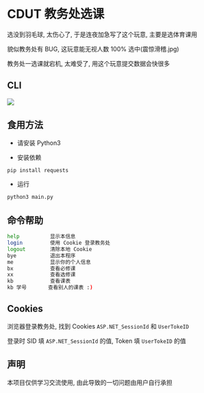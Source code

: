 # CDUT 教务处选课

选没到羽毛球, 太伤心了, 于是连夜加急写了这个玩意, 主要是选体育课用

貌似教务处有 BUG, 这玩意能无视人数 100% 选中(震惊滑稽.jpg)  

教务处一选课就宕机, 太难受了, 用这个玩意提交数据会快很多

## CLI

![](https://s1.ax1x.com/2020/08/28/do1moF.png)

## 食用方法

- 请安装 Python3

- 安装依赖
 ```python
pip install requests
 ```

- 运行
```python
python3 main.py
```


## 命令帮助

```bash
help          显示本信息
login         使用 Cookie 登录教务处
logout        清除本地 Cookie
bye           退出本程序
me            显示你的个人信息
bx            查看必修课
xx            查看选修课
kb            查看课表
kb 学号       查看别人的课表 :)
```

## Cookies

浏览器登录教务处, 找到 Cookies `ASP.NET_SessionId` 和 `UserTokeID`

登录时 SID 填 `ASP.NET_SessionId` 的值, Token 填 `UserTokeID` 的值

## 声明

本项目仅供学习交流使用, 由此导致的一切问题由用户自行承担